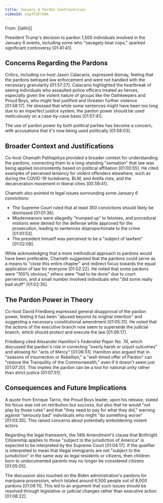 ```yaml
---
title: January 6 Pardon Controversies
videoId: e1pTCSFrkbk
---
```


From: [[allin]] <br/> 

President Trump's decision to pardon 1,500 individuals involved in the January 6 events, including some who "savagely beat cops," sparked significant controversy <a class="yt-timestamp" data-t="01:41:41">[01:41:41]</a>.

## Concerns Regarding the Pardons

Critics, including co-host Jason Calacanis, expressed dismay, feeling that the pardons betrayed law enforcement and were not handled with the necessary granularity <a class="yt-timestamp" data-t="01:57:27">[01:57:27]</a>. Calacanis highlighted the heartbreak of seeing individuals who assaulted police officers treated as heroes, especially given the violent nature of groups like the Oathkeepers and Proud Boys, who might feel justified and threaten further violence <a class="yt-timestamp" data-t="01:58:17">[01:58:17]</a>. He stressed that while some sentences might have been too long due to an imperfect justice system, the pardon power should be used meticulously on a case-by-case basis <a class="yt-timestamp" data-t="01:57:41">[01:57:41]</a>.

The use of pardon power by both political parties has become a concern, with accusations that it's now being used politically <a class="yt-timestamp" data-t="01:58:03">[01:58:03]</a>.

## Broader Context and Justifications

Co-host Chamath Palihapitiya provided a broader context for understanding the pardons, connecting them to a long-standing "sensation" that law was being applied inconsistently based on political affiliation <a class="yt-timestamp" data-t="01:00:55">[01:00:55]</a>. He cited examples of perceived leniency for violent offenders elsewhere, such as during the COVID-19 lockdowns, BLM, and Antifa riots, and the decarceration movement in liberal cities <a class="yt-timestamp" data-t="00:59:41">[00:59:41]</a>.

Chamath also pointed to legal issues surrounding some January 6 convictions:
*   The Supreme Court ruled that at least 350 convictions should likely be dismissed <a class="yt-timestamp" data-t="01:01:36">[01:01:36]</a>.
*   Misdemeanors were allegedly "trumped up" to felonies, and procedural motions were denied for the defense while approved for the prosecution, leading to sentences disproportionate to the crime <a class="yt-timestamp" data-t="01:01:53">[01:01:53]</a>.
*   The president himself was perceived to be a "subject of lawfare" <a class="yt-timestamp" data-t="01:02:08">[01:02:08]</a>.

While acknowledging that a more methodical approach to pardons would have been preferable, Chamath suggested that the pardons could serve as a means to "close this entire chapter" and redirect focus towards the equal application of law for everyone <a class="yt-timestamp" data-t="01:02:22">[01:02:22]</a>. He noted that some pardons were "100% obvious," others were "had to be done" due to court perversion, and a small number involved individuals who "did some really bad stuff" <a class="yt-timestamp" data-t="01:02:35">[01:02:35]</a>.

## The Pardon Power in Theory

Co-host David Friedberg expressed general disapproval of the pardon power, feeling it has been "abused beyond its original intention" and suggesting a necessary constitutional amendment <a class="yt-timestamp" data-t="01:05:31">[01:05:31]</a>. He noted that the actions of the executive branch now seem to supersede the judicial branch, which should protect and execute the law <a class="yt-timestamp" data-t="01:06:17">[01:06:17]</a>.

Friedberg cited Alexander Hamilton's *Federalist Paper No. 74*, which discussed the pardon's role in correcting "overly harsh or unjust outcomes" and allowing for "acts of Mercy" <a class="yt-timestamp" data-t="01:06:51">[01:06:51]</a>. Hamilton also argued that in "seasons of insurrection or Rebellion," a "well-timed offer of Pardon" can "restore the Tranquility of the Commonwealth," even if it doesn't seem just <a class="yt-timestamp" data-t="01:07:20">[01:07:20]</a>. This implies the pardon can be a tool for national unity rather than strict justice <a class="yt-timestamp" data-t="01:07:51">[01:07:51]</a>.

## Consequences and Future Implications

A quote from Enrique Tarrio, the Proud Boys leader, upon his release, stated his focus was not on retribution but success, but also that he would "not play by those rules" and that "they need to pay for what they did," warning against "seriously bad" individuals who might "do something worse" <a class="yt-timestamp" data-t="01:03:35">[01:03:35]</a>. This raised concerns about potentially emboldening violent actors.

Regarding the legal framework, the 14th Amendment's clause that Birthright Citizenship applies to those "subject to the jurisdiction of America" is expected to be interpreted by the Supreme Court <a class="yt-timestamp" data-t="01:04:17">[01:04:17]</a>. If the qualifier is interpreted to mean that illegal immigrants are not "subject to the jurisdiction" in the same way as legal residents or citizens, then children born to undocumented parents may no longer be considered citizens <a class="yt-timestamp" data-t="01:05:05">[01:05:05]</a>.

The discussion also touched on the Biden administration's pardons for marijuana possession, which totaled around 6,500 people out of 8,000 pardons <a class="yt-timestamp" data-t="01:08:11">[01:08:11]</a>. This led to an argument that such issues should be resolved through legislative or judicial changes rather than executive action <a class="yt-timestamp" data-t="01:08:22">[01:08:22]</a>.